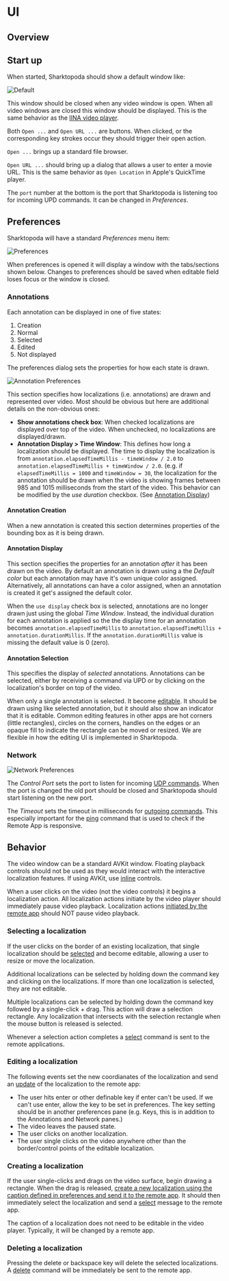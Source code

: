 # UI

## Overview  

## Start up

When started, Sharktopoda should show a default window like:

![Default](assets/Default.png)

This window should be closed when any video window is open. When all video windows are closed this window should be displayed. This is the same behavior as the [IINA video player](https://iina.io/).

Both `Open ...` and `Open URL ...` are buttons. When clicked, or the corresponding key strokes occur they should trigger their open action.

`Open ...` brings up a standard file browser.

`Open URL ...` should bring up a dialog that allows a user to enter a movie URL. This is the same behavior as `Open Location` in Apple's QuickTime player.

The `port` number at the bottom is the port that Sharktopoda is listening too for incoming UPD commands. It can be changed in _Preferences_.

## Preferences

Sharktopoda will have a standard _Preferences_ menu item:

![Preferences](assets/Prefs.png)

When preferences is opened it will display a window with the tabs/sections shown below. Changes to preferences should be saved when editable field loses focus or the window is closed.

### Annotations

Each annotation can be displayed in one of five states:

1. Creation
2. Normal
3. Selected
4. Edited
5. Not displayed

The preferences dialog sets the properties for how each state is drawn.

![Annotation Preferences](assets/Prefs_Annotations.png)

This section specifies how localizations (i.e. annotations) are drawn and represented over video. Most should be obvious but here are additional details on the non-obvious ones:

- __Show annotations check box__: When checked localizations are displayed over top of the video. When unchecked, no localizations are displayed/drawn.
- __Annotation Display > Time Window__: This defines how long a localization should be displayed. The time to display the localization is from `annotation.elapsedTimeMillis - timeWindow / 2.0` to `annotation.elapsedTimeMillis + timeWindow / 2.0`. (e.g. if `elapsedTimeMillis = 1000` and `timeWindow = 30`, the localization for the annotation should be drawn when the video is showing frames between 985 and 1015 milliseconds from the start of the video. This behavior can be modified by the _use duration_ checkbox. (See [Annotation Display](#annotation-display))

#### Annotation Creation

When a new annotation is created this section determines properties of the bounding box as it is being drawn.

#### Annotation Display

This section specifies the properties for an annotation _after_ it has been drawn on the video. By default an annotation is drawn using a the _Default color_ but each annotation may have it's own unique color assigned. Alternatively, all annotations can have a color assigned, when an annotation is created it get's assigned the default color.

When the `use display` check box is selected, annotations are no longer drawn just using the global _Time Window_. Instead, the individual duration for each annotation is applied so the the display time for an annotation becomes `annotation.elapsedTimeMillis` to `annotation.elapsedTimeMillis + annotation.durationMillis`. If the `annotation.durationMillis` value is missing the default value is 0 (zero).

#### Annotation Selection

This specifies the display of _selected_ annotations. Annotations can be selected, either by receiving a command via UPD or by clicking on the localization's border on top of the video.

When only a single annotation is selected. It become [editable](#editing-a-localization). It should be drawn using like selected annotation, but it should also show an indicator that it is editable. Common editing features in other apps are hot corners (little rectangles), circles on the corners, handles on the edges or an opaque fill to indicate the rectangle can be moved or resized. We are flexible in how the editing UI is implemented in Sharktopoda.

### Network

![Network Preferences](assets/Prefs_Network.png)

The _Control Port_ sets the port to listen for incoming [UDP commands](UDP_Remote_Protocol.md). When the port is changed the old port should be closed and Sharktopoda should start listening on the new port.

The _Timeout_ sets the timeout in milliseconds for [outgoing commands](UDP_Remote_Protocol.md#outgoing-commands). This especially important for the [ping](UDP_Remote_Protocol.md#ping) command that is used to check if the Remote App is responsive.

## Behavior

The video window can be a standard AVKit window. Floating playback controls should not be used as they would interact with the interactive localization features. If using AVKit, use [inline](https://developer.apple.com/documentation/avkit/avplayerviewcontrolsstyle/inline) controls.

When a user clicks on the video (not the video controls) it begins a localization action. All localization actions initiate by the video player should immediately pause video playback. Localization actions [initiated by the remote app](UDP_Remote_Protocol.md#incoming-commands) should NOT pause video playback.

### Selecting a localization

If the user clicks on the border of an existing localization, that single localization should be [selected](UDP_Remote_Protocol.md#select-localizations) and become editable, allowing a user to resize or move the localization.

Additional localizations can be selected by holding down the command key and clicking on the localizations. If more than one localization is selected, they are not editable.

Multiple localizations can be selected by holding down the command key followed by a single-click + drag. This action will draw a selection rectangle. Any localization that intersects with the selection rectangle when the mouse button is released is selected. 

Whenever a selection action completes a [select](UDP_Remote_Protocol.md#select-localizations) command is sent to the remote applications.

### Editing a localization

 The following events set the new coordianates of the localization and send an [update](UDP_Remote_Protocol.md#localizationss-modified) of the localization to the remote app:

- The user hits enter or other definable key if enter can't be used. If we can't use enter, allow the key to be set in preferences. The key setting should be in another preferences pane (e.g. Keys, this is in addition to the Annotations and Network panes.)
- The video leaves the paused state.
- The user clicks on another localization.
- The user single clicks on the video anywhere other than the border/control points of the editable localization.

### Creating a localization

If the user single-clicks and drags on the video surface, begin drawing a rectangle. When the drag is released, [create a new localization using the caption defined in preferences and send it to the remote app](UDP_Remote_Protocol.md#add-localizations). It should then immediately select the localization and send a [select](UDP_Remote_Protocol.md#select-localizations) message to the remote app.

The caption of a localization does not need to be editable in the video player. Typically, it will be changed by a remote app.

### Deleting a localization

Pressing the delete or backspace key will delete the selected localizations. A [delete](UDP_Remote_Protocol.md#localizatons-deleted) command will be immediately be sent to the remote app.
